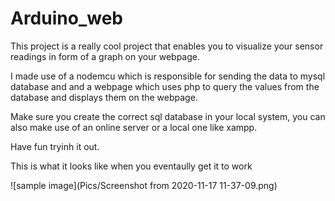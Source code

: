 # Arduino_web

This project is a really cool project that enables you to visualize your sensor readings in form of a graph on your webpage.

I made use of a nodemcu which is responsible for sending the data to mysql database and and a webpage which uses php to query the values from the database and displays them on the webpage.

Make sure you create the correct sql database in your local system, you can also make use of an online server or a local one like xampp.


Have fun tryinh it out.

This is what it looks like when you eventaully get it to work


![sample image](Pics/Screenshot from 2020-11-17 11-37-09.png)
